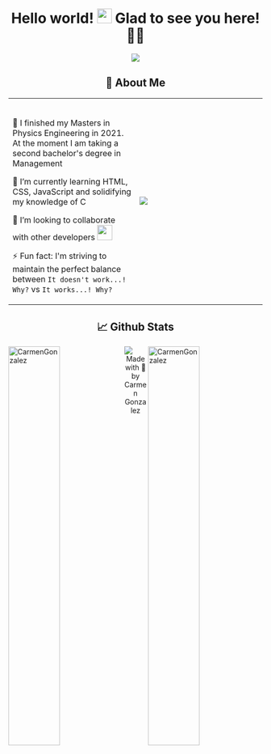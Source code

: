 <h1 align="center"> Hello world! <a href="https://github.com/MariadelCarmenGallardoGonzalez"><img src="https://github.com/TheDudeThatCode/TheDudeThatCode/blob/master/Assets/Hi.gif" width="29px"></a> Glad to see you here! 👩‍💻</h1>
<p align="center">
 <a href="https://github.com/MariadelCarmenGallardoGonzalez"><img src="https://readme-typing-svg.herokuapp.com?color=%23F7698C&lines=MSc+Physics+Engineering;Frontend+Developer+enthusiast;Physics%20|%20Programming%20|%20Management%20;Always%20learning%20new%20things&center=true&width=500&height=50&font=georgia"></a>
</p>

<h2 align="center"> 🚀 About Me </h2>
<table align="center"><tr><td valign="center" width="50%">
 
<br>
 
  🔭 I finished my Masters in Physics Engineering in 2021. At the moment I am taking a second bachelor's degree in Management
 
  🌱 I’m currently learning HTML, CSS, JavaScript and solidifying my knowledge of C

  👯 I’m looking to collaborate with other developers <img src="https://media.giphy.com/media/LnQjpWaON8nhr21vNW/giphy.gif" width="30">
 
  ⚡ Fun fact: I'm striving to maintain the perfect balance between `It doesn't work...! Why?` vs `It works...! Why?`


</td><td width="50%">
<div>
<img src="https://i.pinimg.com/originals/d4/7b/a8/d47ba8d18f30a768c16cacce2e63dd21.gif">
</div>
</td></tr></table>

<h2 align="center"> 📈 Github Stats</h2>
<img align="left" src="https://github-readme-stats.vercel.app/api?username=MariadelCarmenGallardoGonzalez&show_icons=true&locale=en&theme=dracula" alt="CarmenGonzalez" width="45%"/>
<img align="right" src="https://github-readme-stats.vercel.app/api/top-langs?username=MariadelCarmenGallardoGonzalez&show_icons=true&locale=en&layout=compact&theme=dracula" alt="CarmenGonzalez" width="45%"/>
<a href="https://github.com/MariadelCarmenGallardoGonzalez"><img src="https://user-images.githubusercontent.com/73097560/115834477-dbab4500-a447-11eb-908a-139a6edaec5c.gif"></a>
<div align="center">Made with 💙 by Carmen Gonzalez</div>
